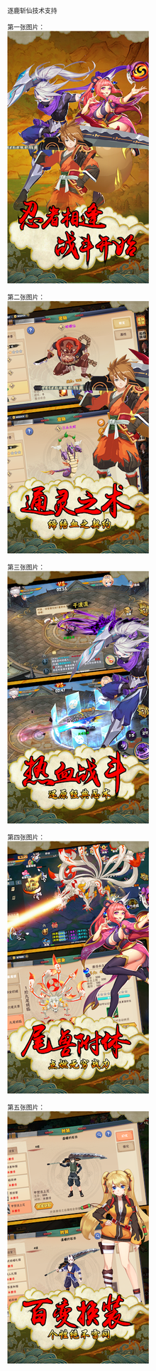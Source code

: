 逐鹿斩仙技术支持</br></br>
第一张图片：</br>
![](https://github.com/chunkangn/chunkangn/blob/jwtx/1.png?raw=true)</br></br>
第二张图片：</br>
![](https://github.com/chunkangn/chunkangn/blob/jwtx/2.png?raw=true)</br></br>
第三张图片：</br>
![](https://github.com/chunkangn/chunkangn/blob/jwtx/3.png?raw=true)</br></br>
第四张图片：</br>
![](https://github.com/chunkangn/chunkangn/blob/jwtx/4.png?raw=true)</br></br>
第五张图片：</br>
![](https://github.com/chunkangn/chunkangn/blob/jwtx/5.png?raw=true)</br></br>
